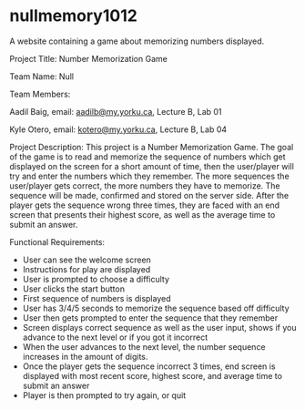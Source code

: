 # nullmemory1012
A website containing a game about memorizing numbers displayed.

Project Title: Number Memorization Game

Team Name: Null

Team Members: 

Aadil Baig, email: aadilb@my.yorku.ca, Lecture B, Lab 01

Kyle Otero, email: kotero@my.yorku.ca, Lecture B, Lab 04

Project Description:
This project is a Number Memorization Game. The goal of the game is to read and memorize the sequence of numbers which get displayed on the screen for a short amount of time, then the user/player will try and enter the numbers which they remember. The more sequences the user/player gets correct, the more numbers they have to memorize. The sequence will be made, confirmed and stored on the server side. After the player gets the sequence wrong three times, they are faced with an end screen that presents their highest score, as well as the average time to submit an answer.

Functional Requirements: 
 - User can see the welcome screen
 - Instructions for play are displayed
 - User is prompted to choose a difficulty
 - User clicks the start button
 - First sequence of numbers is displayed
 - User has 3/4/5 seconds to memorize the sequence based off difficulty
 - User then gets prompted to enter the sequence that they remember
 - Screen displays correct sequence as well as the user input, shows if you advance to the next level or if you got it incorrect
 - When the user advances to the next level, the number sequence increases in the amount of digits.
 - Once the player gets the sequence incorrect 3 times, end screen is displayed with most recent score, highest score, and average time to submit an answer
 - Player is then prompted to try again, or quit
